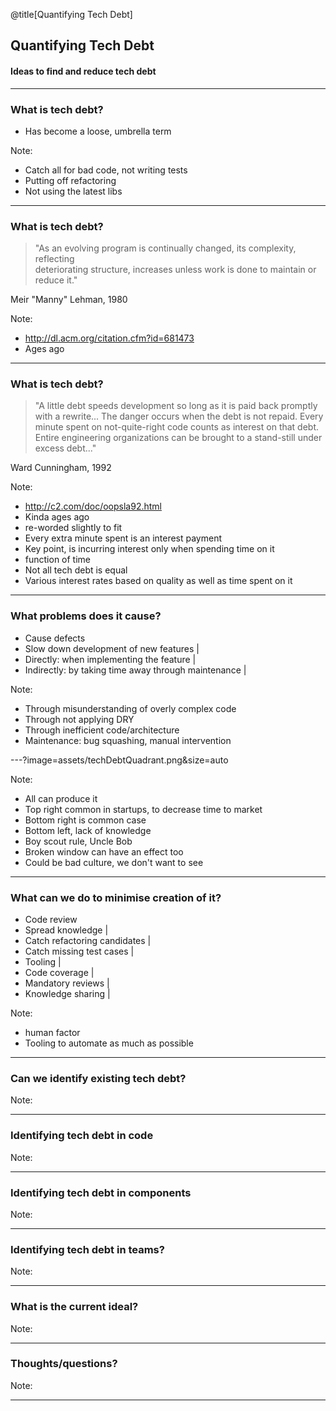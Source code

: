 @title[Quantifying Tech Debt]
## Quantifying Tech Debt
 
#### Ideas to find and reduce tech debt

---
### What is tech debt?

- Has become a loose, umbrella term

Note:
* Catch all for bad code, not writing tests
* Putting off refactoring
* Not using the latest libs

---
### What is tech debt?

> "As an evolving program is continually changed, its complexity, reflecting  
> deteriorating structure, increases unless work is done to maintain or reduce it."

Meir "Manny" Lehman, 1980

Note:
* http://dl.acm.org/citation.cfm?id=681473
* Ages ago

---
### What is tech debt?

> "A little debt speeds development so 
> long as it is paid back promptly with a rewrite... 
> The danger occurs when the debt is not repaid. Every minute spent on not-quite-right 
> code counts as interest on that debt. 
> Entire engineering organizations can be brought to a stand-still under excess debt..."

Ward Cunningham, 1992

Note:
* http://c2.com/doc/oopsla92.html
* Kinda ages ago
* re-worded slightly to fit
* Every extra minute spent is an interest payment
* Key point, is incurring interest only when spending time on it
* function of time
* Not all tech debt is equal
* Various interest rates based on quality as well as time spent on it

---
### What problems does it cause?

- Cause defects
- Slow down development of new features |
 - Directly: when implementing the feature |
 - Indirectly: by taking time away through maintenance |

Note:
* Through misunderstanding of overly complex code
* Through not applying DRY
* Through inefficient code/architecture
* Maintenance: bug squashing, manual intervention

---?image=assets/techDebtQuadrant.png&size=auto

Note:
* All can produce it
* Top right common in startups, to decrease time to market
* Bottom right is common case
* Bottom left, lack of knowledge
* Boy scout rule, Uncle Bob
* Broken window can have an effect too
* Could be bad culture, we don't want to see

---
### What can we do to minimise creation of it?

- Code review
 - Spread knowledge |
 - Catch refactoring candidates |
 - Catch missing test cases |
- Tooling |
 - Code coverage |
 - Mandatory reviews |
- Knowledge sharing |

Note:
* human factor
* Tooling to automate as much as possible

---
### Can we identify existing tech debt?


Note:

---
### Identifying tech debt in code


Note:

---
### Identifying tech debt in components


Note:

---
### Identifying tech debt in teams?


Note:

---
### What is the current ideal?


Note:

---
### Thoughts/questions?


Note:

---
